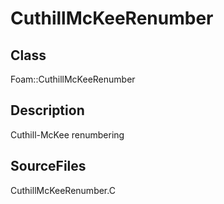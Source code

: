 # CuthillMcKeeRenumber 
## Class
Foam::CuthillMcKeeRenumber

## Description
Cuthill-McKee renumbering

## SourceFiles
CuthillMcKeeRenumber.C

